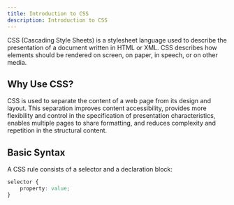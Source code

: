 ```yaml
---
title: Introduction to CSS
description: Introduction to CSS
---
```


CSS (Cascading Style Sheets) is a stylesheet language used to describe the presentation of a document written in HTML or XML. CSS describes how elements should be rendered on screen, on paper, in speech, or on other media.

## Why Use CSS?

CSS is used to separate the content of a web page from its design and layout. This separation improves content accessibility, provides more flexibility and control in the specification of presentation characteristics, enables multiple pages to share formatting, and reduces complexity and repetition in the structural content.

## Basic Syntax

A CSS rule consists of a selector and a declaration block:

```css
selector {
    property: value;
}
```